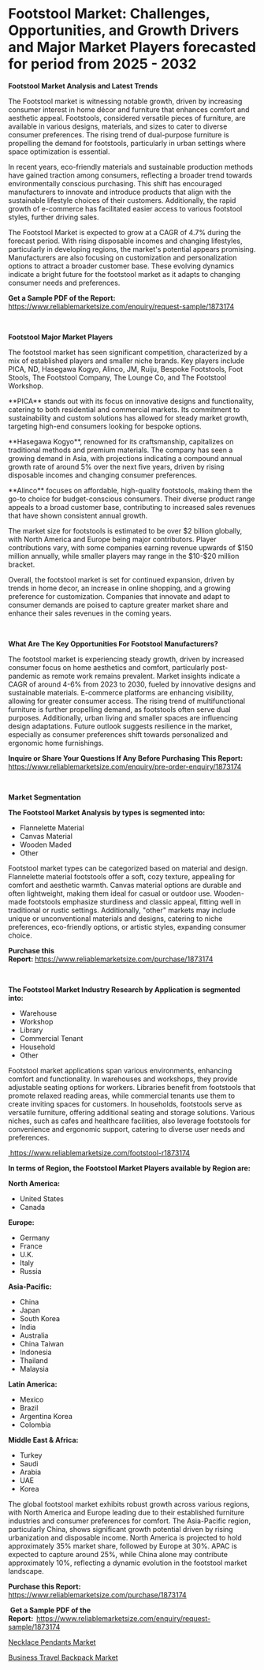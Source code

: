 <p><h1>Footstool Market: Challenges, Opportunities, and Growth Drivers and Major Market Players forecasted for period from 2025 - 2032</h1></p><p><strong>Footstool Market Analysis and Latest Trends</strong></p>
<p><p>The Footstool market is witnessing notable growth, driven by increasing consumer interest in home décor and furniture that enhances comfort and aesthetic appeal. Footstools, considered versatile pieces of furniture, are available in various designs, materials, and sizes to cater to diverse consumer preferences. The rising trend of dual-purpose furniture is propelling the demand for footstools, particularly in urban settings where space optimization is essential.</p><p>In recent years, eco-friendly materials and sustainable production methods have gained traction among consumers, reflecting a broader trend towards environmentally conscious purchasing. This shift has encouraged manufacturers to innovate and introduce products that align with the sustainable lifestyle choices of their customers. Additionally, the rapid growth of e-commerce has facilitated easier access to various footstool styles, further driving sales.</p><p>The Footstool Market is expected to grow at a CAGR of 4.7% during the forecast period. With rising disposable incomes and changing lifestyles, particularly in developing regions, the market's potential appears promising. Manufacturers are also focusing on customization and personalization options to attract a broader customer base. These evolving dynamics indicate a bright future for the footstool market as it adapts to changing consumer needs and preferences.</p></p>
<p><strong>Get a Sample PDF of the Report:&nbsp;</strong> <a href="https://www.reliablemarketsize.com/enquiry/request-sample/1873174?utm_campaign=1845&utm_medium=2&utm_source=Github&utm_content=ia&utm_term=04042025&utm_id=footstool">https://www.reliablemarketsize.com/enquiry/request-sample/1873174</a></p>
<p>&nbsp;</p>
<p><strong>Footstool Major Market Players</strong></p>
<p><p>The footstool market has seen significant competition, characterized by a mix of established players and smaller niche brands. Key players include PICA, ND, Hasegawa Kogyo, Alinco, JM, Ruiju, Bespoke Footstools, Foot Stools, The Footstool Company, The Lounge Co, and The Footstool Workshop.</p><p>**PICA** stands out with its focus on innovative designs and functionality, catering to both residential and commercial markets. Its commitment to sustainability and custom solutions has allowed for steady market growth, targeting high-end consumers looking for bespoke options.</p><p>**Hasegawa Kogyo**, renowned for its craftsmanship, capitalizes on traditional methods and premium materials. The company has seen a growing demand in Asia, with projections indicating a compound annual growth rate of around 5% over the next five years, driven by rising disposable incomes and changing consumer preferences.</p><p>**Alinco** focuses on affordable, high-quality footstools, making them the go-to choice for budget-conscious consumers. Their diverse product range appeals to a broad customer base, contributing to increased sales revenues that have shown consistent annual growth.</p><p>The market size for footstools is estimated to be over $2 billion globally, with North America and Europe being major contributors. Player contributions vary, with some companies earning revenue upwards of $150 million annually, while smaller players may range in the $10-$20 million bracket.</p><p>Overall, the footstool market is set for continued expansion, driven by trends in home decor, an increase in online shopping, and a growing preference for customization. Companies that innovate and adapt to consumer demands are poised to capture greater market share and enhance their sales revenues in the coming years.</p></p>
<p>&nbsp;</p>
<p><strong>What Are The Key Opportunities For Footstool Manufacturers?</strong></p>
<p><p>The footstool market is experiencing steady growth, driven by increased consumer focus on home aesthetics and comfort, particularly post-pandemic as remote work remains prevalent. Market insights indicate a CAGR of around 4-6% from 2023 to 2030, fueled by innovative designs and sustainable materials. E-commerce platforms are enhancing visibility, allowing for greater consumer access. The rising trend of multifunctional furniture is further propelling demand, as footstools often serve dual purposes. Additionally, urban living and smaller spaces are influencing design adaptations. Future outlook suggests resilience in the market, especially as consumer preferences shift towards personalized and ergonomic home furnishings.</p></p>
<p><strong>Inquire or Share Your Questions If Any Before Purchasing This Report:</strong> <a href="https://www.reliablemarketsize.com/enquiry/pre-order-enquiry/1873174?utm_campaign=1845&utm_medium=2&utm_source=Github&utm_content=ia&utm_term=04042025&utm_id=footstool">https://www.reliablemarketsize.com/enquiry/pre-order-enquiry/1873174</a></p>
<p>&nbsp;</p>
<p><strong>Market Segmentation</strong></p>
<p><strong>The Footstool Market Analysis by types is segmented into:</strong></p>
<p><ul><li>Flannelette Material</li><li>Canvas Material</li><li>Wooden Maded</li><li>Other</li></ul></p>
<p><p>Footstool market types can be categorized based on material and design. Flannelette material footstools offer a soft, cozy texture, appealing for comfort and aesthetic warmth. Canvas material options are durable and often lightweight, making them ideal for casual or outdoor use. Wooden-made footstools emphasize sturdiness and classic appeal, fitting well in traditional or rustic settings. Additionally, "other" markets may include unique or unconventional materials and designs, catering to niche preferences, eco-friendly options, or artistic styles, expanding consumer choice.</p></p>
<p><strong>Purchase this Report:&nbsp;</strong><a href="https://www.reliablemarketsize.com/purchase/1873174?utm_campaign=1845&utm_medium=2&utm_source=Github&utm_content=ia&utm_term=04042025&utm_id=footstool">https://www.reliablemarketsize.com/purchase/1873174</a></p>
<p>&nbsp;</p>
<p><strong>The Footstool Market Industry Research by Application is segmented into:</strong></p>
<p><ul><li>Warehouse</li><li>Workshop</li><li>Library</li><li>Commercial Tenant</li><li>Household</li><li>Other</li></ul></p>
<p><p>Footstool market applications span various environments, enhancing comfort and functionality. In warehouses and workshops, they provide adjustable seating options for workers. Libraries benefit from footstools that promote relaxed reading areas, while commercial tenants use them to create inviting spaces for customers. In households, footstools serve as versatile furniture, offering additional seating and storage solutions. Various niches, such as cafes and healthcare facilities, also leverage footstools for convenience and ergonomic support, catering to diverse user needs and preferences.</p></p>
<p><a href="https://www.reliablemarketsize.com/footstool-r1873174?utm_campaign=1845&utm_medium=2&utm_source=Github&utm_content=ia&utm_term=04042025&utm_id=footstool">&nbsp;https://www.reliablemarketsize.com/footstool-r1873174</a></p>
<p><strong>In terms of Region, the Footstool Market Players available by Region are:</strong></p>
<p>
    <p> <strong> North America: </strong>
        <ul>
            <li>United States</li>
            <li>Canada</li>
        </ul>
        </p> 
    <p> <strong> Europe: </strong>
        <ul>
            <li>Germany</li>
            <li>France</li>
            <li>U.K.</li>
            <li>Italy</li>
            <li>Russia</li>
        </ul>
        </p> 
    <p> <strong> Asia-Pacific: </strong>
        <ul>
            <li>China</li>
            <li>Japan</li>
            <li>South Korea</li>
            <li>India</li>
            <li>Australia</li>
            <li>China Taiwan</li>
            <li>Indonesia</li>
            <li>Thailand</li>
            <li>Malaysia</li>
        </ul>
        </p> 
    <p> <strong> Latin America: </strong>
        <ul>
            <li>Mexico</li>
            <li>Brazil</li>
            <li>Argentina Korea</li>
            <li>Colombia</li>
        </ul>
        </p> 
    <p> <strong> Middle East & Africa: </strong>
        <ul>
            <li>Turkey</li>
            <li>Saudi</li>
            <li>Arabia</li>
            <li>UAE</li>
            <li>Korea</li>
        </ul>
    </p>
    </p>
<p><p>The global footstool market exhibits robust growth across various regions, with North America and Europe leading due to their established furniture industries and consumer preferences for comfort. The Asia-Pacific region, particularly China, shows significant growth potential driven by rising urbanization and disposable income. North America is projected to hold approximately 35% market share, followed by Europe at 30%. APAC is expected to capture around 25%, while China alone may contribute approximately 10%, reflecting a dynamic evolution in the footstool market landscape.</p></p>
<p><strong>Purchase this Report: </strong><a href="https://www.reliablemarketsize.com/purchase/1873174?utm_campaign=1845&utm_medium=2&utm_source=Github&utm_content=ia&utm_term=04042025&utm_id=footstool">https://www.reliablemarketsize.com/purchase/1873174</a></p>
<p>&nbsp;<strong>Get a Sample PDF of the Report:&nbsp;&nbsp;</strong><a href="https://www.reliablemarketsize.com/enquiry/request-sample/1873174?utm_campaign=1845&utm_medium=2&utm_source=Github&utm_content=ia&utm_term=04042025&utm_id=footstool">https://www.reliablemarketsize.com/enquiry/request-sample/1873174</a></p>
<p><strong></strong></p>
<p><p><a href="https://github.com/myrieronays5/Market-Research-Report-List-1/blob/main/necklace-pendants-market.md?utm_campaign=1845&utm_medium=2&utm_source=Github&utm_content=ia&utm_term=04042025&utm_id=footstool">Necklace Pendants Market</a></p><p><a href="https://github.com/kohushamudo3/Market-Research-Report-List-1/blob/main/business-travel-backpack-market.md?utm_campaign=1845&utm_medium=2&utm_source=Github&utm_content=ia&utm_term=04042025&utm_id=footstool">Business Travel Backpack Market</a></p></p>